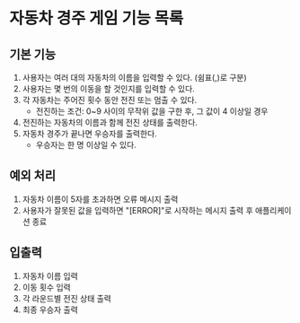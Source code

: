 <!-- # 자동차 경주 기능목록

## 자동차 이름 입력
- [ ] 사용자로부터 자동차 이름 입력
- [ ] 자동차 이름 길이가 5자 이하인지 검증
- [ ] 자동차 이름이 중복되지 않는지 확인
- [ ] 자동차 이름이 1개일 경우
- [ ] 자동차 이름이 1개 이상일 경우 쉼표를 기준으로 나누기

## 시도 횟수 입력
- [ ] 사용자로부터 시도할 횟수 입력받기
- [ ] 시도한 숫자가 유효한 숫자인지 검증

## 경주 실행
- [ ] 각 자동차 전진할지 결정 후 경주ㅈ 시작
- [ ] 전진하는 조건은 0-9사이 무작위 값 구한 후 값이 4이상일 경우 전진 반환
- [ ] 전진하는 자동차 출력시 자동차 이름 같이 출력

## 결과 출력
- [ ] 각 라운드 결과 반환 후 우승자 출력
- [ ] 가장 많이 전진한 우승자 리스트 반환 
- [ ] 우승자 리스트가 여러명일 경우 쉼표를 기준으로 나누기 -->

# 자동차 경주 게임 기능 목록

## 기본 기능
1. 사용자는 여러 대의 자동차의 이름을 입력할 수 있다. (쉼표(,)로 구분)
2. 사용자는 몇 번의 이동을 할 것인지를 입력할 수 있다.
3. 각 자동차는 주어진 횟수 동안 전진 또는 멈출 수 있다.
   - 전진하는 조건: 0~9 사이의 무작위 값을 구한 후, 그 값이 4 이상일 경우
4. 전진하는 자동차의 이름과 함께 전진 상태를 출력한다.
5. 자동차 경주가 끝나면 우승자를 출력한다.
   - 우승자는 한 명 이상일 수 있다.

## 예외 처리
1. 자동차 이름이 5자를 초과하면 오류 메시지 출력
2. 사용자가 잘못된 값을 입력하면 "[ERROR]"로 시작하는 메시지 출력 후 애플리케이션 종료

## 입출력
1. 자동차 이름 입력
2. 이동 횟수 입력
3. 각 라운드별 전진 상태 출력
4. 최종 우승자 출력
